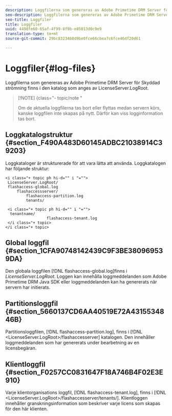 ```yaml
---
description: Loggfilerna som genereras av Adobe Primetime DRM Server för Skyddad strömning finns i den katalog som anges av LicenseServer.LogRoot.
seo-description: Loggfilerna som genereras av Adobe Primetime DRM Server för Skyddad strömning finns i den katalog som anges av LicenseServer.LogRoot.
seo-title: Loggfiler
title: Loggfiler
uuid: 4498fe60-65af-4f99-8f9b-e85013d0c9e9
translation-type: tm+mt
source-git-commit: 29bc8323460d9be0fce66cbea7c6fce46df20d61

---
```



# Loggfiler{#log-files}

Loggfilerna som genereras av Adobe Primetime DRM Server för Skyddad strömning finns i den katalog som anges av LicenseServer.LogRoot.

>[!NOTE] {class=&quot;- topic/note &quot;
>
>Om de aktuella loggfilerna tas bort eller flyttas medan servern körs, kanske loggfilen inte skapas på nytt. Därför kan viss logginformation tas bort.

## Loggkatalogstruktur {#section_F490A483D60145ADBC21038914C39203}

Loggkataloger är strukturerade för att vara lätta att använda. Loggkatalogen har följande struktur:

```
<i class="+ topic ph hi-d="" i "="">
 LicenseServer.LogRoot/ 
 flashaccess-global.log 
     flashaccessserver/ 
         flashaccess-partition.log 
         tenants/ 
             
 <i class="+ topic ph hi-d="" i "="">
  tenantname/ 
                  flashaccess-tenant.log
 </i class="+ topic>
</i class="+ topic>
```

## Global loggfil {#section_1CFA90748142439C9F3BE380969539DA}

Den globala loggfilen [!DNL flashaccess-global.log]finns i *LicenseServer.LogRoot*. Loggen kan innehålla loggmeddelanden som Adobe Primetime DRM Java SDK eller loggmeddelanden kan ha genererats när servern har initierats.

## Partitionsloggfil {#section_5660137CD6AA40519E72A4315534846B}

Partitionsloggfilen, [!DNL flashaccess-partition.log], finns i [!DNL <LicenseServer.LogRoot>/flashaccesserver] katalogen. Den innehåller loggmeddelanden som har genererats under bearbetning av en licensbegäran.

## Klientloggfil {#section_F0257CC0831647F18A746B4F02E3E910}

Varje klientorganisations loggfil, [!DNL flashaccess-tenant.log], finns i [!DNL &lt;LicenseServer.LogRoot>/flashaccesserver/tenants/<tenantname>]. Klientloggen innehåller granskningsinformation som beskriver varje licens som skapas för den här klienten.
